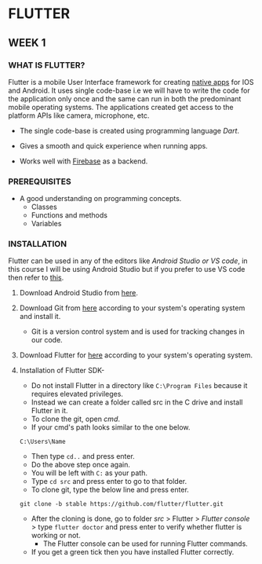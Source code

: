 # FLUTTER

## WEEK 1

### WHAT IS FLUTTER?

Flutter is a mobile User Interface framework for creating [native apps](https://searchsoftwarequality.techtarget.com/definition/native-application-native-app#:~:text=A%20native%20application%20is%20a%20software%20program%20that,the%20ability%20to%20use%20device-specific%20hardware%20and%20software.) for IOS and Android. It uses single code-base i.e we will have to write the code for the application only once and the same can run in both the predominant mobile operating systems. The applications created get access to the platform APIs like camera, microphone, etc.

* The single code-base is created using programming language *Dart*.

* Gives a smooth and quick experience when running apps.

* Works well with [Firebase](https://howtofirebase.com/what-is-firebase-fcb8614ba442) as a backend.

### PREREQUISITES

* A good understanding on programming concepts.
  * Classes
  * Functions and methods
  * Variables
 
### INSTALLATION

Flutter can be used in any of the editors like *Android Studio or VS code*, in this course I will be using Android Studio but if you prefer to use VS code then refer to [this](https://www.c-sharpcorner.com/blogs/create-a-first-flutter-app-in-visual-studio-code).

1. Download Android Studio from [here](https://developer.android.com/studio).

1. Download Git from [here](https://git-scm.com/downloads) according to your system's operating system and install it.
   * Git is a version control system and is used for tracking changes in our code. 

1. Download Flutter for [here](https://flutter.dev/docs/get-started/...) according to your system's operating system.

1. Installation of Flutter SDK-
   * Do not install Flutter in a directory like `C:\Program Files` because it requires elevated privileges. 
   * Instead we can create a folder called src in the C drive and install Flutter in it.
   * To clone the git, open *cmd*.
   * If your cmd's path looks similar to the one below.
   ```
   C:\Users\Name
   ```
   * Then type `cd..` and press enter.
   * Do the above step once again.
   * You will be left with `C:` as your path.
   * Type `cd src` and press enter to go to that folder.
   * To clone git, type the below line and press enter.
   ```
   git clone -b stable https://github.com/flutter/flutter.git
   ```
   * After the cloning is done, go to folder *src* > Flutter > *Flutter console* > type `flutter doctor` and press enter to verify whether flutter is working or not.
     * The Flutter console can be used for running Flutter commands.
   * If you get a green tick then you have installed Flutter correctly. 

   




  
